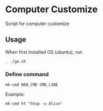 # Computer Customize

Script for computer customize

## Usage

When first installed OS (ubuntu), run

```bash=
. ./go.sh
```


### Define command
```bash=
mk-cmd NEW_CMD CMD_LINE
```
Example:
```
mk-cmd ht "htop -u Alice"
```

